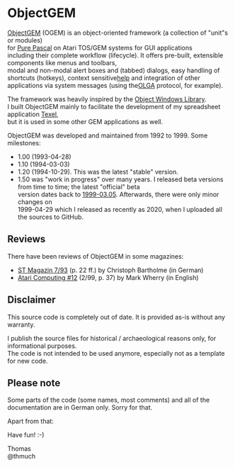 # ObjectGEM

[ObjectGEM](https://snailshell.de/OGEM/) (OGEM) is an object-oriented framework (a collection of "unit"s or modules)\
for [Pure Pascal](https://www.application-systems.de/purepascal/) on Atari TOS/GEM systems for GUI applications\
including their complete workflow (lifecycle). It offers pre-built, extensible components like menus and toolbars,\
modal and non-modal alert boxes and (tabbed) dialogs, easy handling of shortcuts (hotkeys), context sensitive[help](https://github.com/thmuch/bubblegem) and integration of other applications via system messages (using the[OLGA](https://snailshell.de/OLGA/index_e.html) protocol, for example).

The framework was heavily inspired by the [Object Windows Library](https://en.wikipedia.org/wiki/Object_Windows_Library).\
I built ObjectGEM mainly to facilitate the development of my spreadsheet application [Texel](https://github.com/thmuch/texel),\
but it is used in some other GEM applications as well.

ObjectGEM was developed and maintained from 1992 to 1999. Some milestones:

* 1.00 (1993-04-28)
* 1.10 (1994-03-03)
* 1.20 (1994-10-29). This was the latest "stable" version.
* 1.50 was "work in progress" over many years. I released beta versions from time to time; the latest "official" beta\
  version dates back to [1999-03.05](https://snailshell.de/OGEM/). Afterwards, there were only minor changes on\
  1999-04-29 which I released as recently as 2020, when I uploaded all the sources to GitHub.

## Reviews

There have been reviews of ObjectGEM in some magazines:

* [ST Magazin 7/93](https://www.stcarchiv.de/stm1993/07/gl-und-objectgem) (p. 22 ff.) by Christoph Bartholme (in German)
* [Atari Computing #12](https://archive.org/details/atari-computing-uk-12/page/n35/mode/2up) (2/99, p. 37) by Mark Wherry (in English)

## Disclaimer

This source code is completely out of date. It is provided as-is without any warranty.

I publish the source files for historical / archaeological reasons only, for informational purposes.\
The code is not intended to be used anymore, especially not as a template for new code.

## Please note

Some parts of the code (some names, most comments) and all of the documentation are in German only. Sorry for that.

Apart from that:

Have fun! :-)

Thomas\
@thmuch
